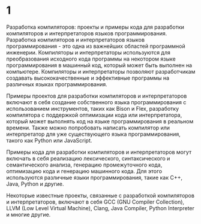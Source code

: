 # 1
Разработка компиляторов: проекты и примеры кода для разработки
компиляторов и интерпретаторов языков программирования.
Разработка компиляторов и интерпретаторов языков программирования - это одна из важнейших областей программной инженерии. Компиляторы и интерпретаторы используются для преобразования исходного кода программы на некотором языке программирования в машинный код, который может быть выполнен на компьютере. Компиляторы и интерпретаторы позволяют разработчикам создавать высококачественные и эффективные программы на различных языках программирования.

Примеры проектов для разработки компиляторов и интерпретаторов включают в себя создание собственного языка программирования с использованием инструментов, таких как Bison и Flex, разработку компилятора с поддержкой оптимизации кода или интерпретатора, который может выполнять код на языке программирования в реальном времени. Также можно попробовать написать компилятор или интерпретатор для уже существующего языка программирования, такого как Python или JavaScript.

Примеры кода для разработки компиляторов и интерпретаторов могут включать в себя реализацию лексического, синтаксического и семантического анализа, генерацию промежуточного кода, оптимизацию кода и генерацию машинного кода. Для этого используются различные языки программирования, такие как C++, Java, Python и другие. 

Некоторые известные проекты, связанные с разработкой компиляторов и интерпретаторов, включают в себя GCC (GNU Compiler Collection), LLVM (Low Level Virtual Machine), Clang, Java Compiler, Python Interpreter и многие другие.
